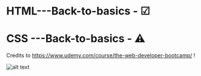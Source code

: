 # HTML---Back-to-basics - &#9745;
# CSS ---Back-to-basics - &#9888;

Credits to https://www.udemy.com/course/the-web-developer-bootcamp/ ! 

![alt text](https://i.ytimg.com/vi/h6Lp0zyRU1w/maxresdefault.jpg)
